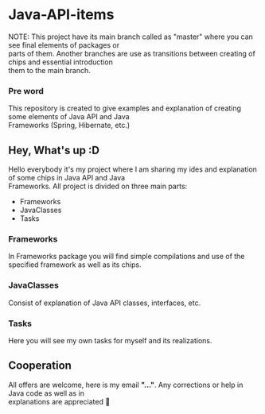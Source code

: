 # Java-API-items
NOTE: This project have its main branch called as "master" where you can see final elements of packages or  
parts of them. Another branches are use as transitions between creating of chips and essential introduction  
them to the main branch.  

### Pre word  
This repository is created to give examples and explanation of creating some elements of Java API and Java  
Frameworks (Spring, Hibernate, etc.)  

## Hey, What's up :D  
Hello everybody it's my project where I am sharing my ides and explanation of some chips in Java API and Java  
Frameworks. All project is divided on three main parts:  
* Frameworks  
* JavaClasses  
* Tasks  

### Frameworks  
In Frameworks package you will find simple compilations and use of the specified framework as well as its chips.  

### JavaClasses  
Consist of explanation of Java API classes, interfaces, etc.  

### Tasks  
Here you will see my own tasks for myself and its realizations.  

## Cooperation  
All offers are welcome, here is my email **"..."**. Any corrections or help in Java code as well as in  
explanations are appreciated :hugs: